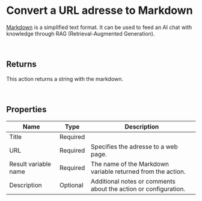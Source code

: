# Convert a URL adresse to Markdown

[Markdown](https://en.wikipedia.org/wiki/Markdown) is a simplified text format. 
It can be used to feed an AI chat with knowledge through RAG (Retrieval-Augmented Generation).


<br/>

## Returns

This action returns a string with the markdown.

<br/>

## Properties

| Name                 | Type     | Description                                                                                                   |
| -------------------- | -------- | ------------------------------------------------------------------------------------------------------------- |
| Title                | Required |                                                                                                               |
| URL                  | Required | Specifies the adresse to a web page.                        |
| Result variable name | Required | The name of the Markdown variable returned from the action. |
| Description          | Optional | Additional notes or comments about the action or configuration. |

<br/>

